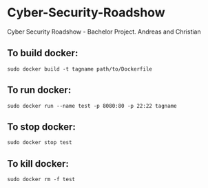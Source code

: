 # Cyber-Security-Roadshow
Cyber Security Roadshow - Bachelor Project. Andreas and Christian

## To build docker:
`sudo docker build -t tagname path/to/Dockerfile`

## To run docker:
`sudo docker run --name test -p 8080:80 -p 22:22 tagname`

## To stop docker:
`sudo docker stop test`

## To kill docker:
`sudo docker rm -f test`
